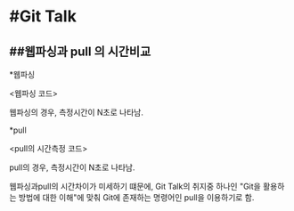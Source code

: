 #Git Talk
=============

##웹파싱과 pull 의 시간비교
-------------------------

*웹파싱

<웹파싱 코드>

웹파싱의 경우, 측정시간이 N초로 나타남.

*pull

<pull의 시간측정 코드>

pull의 경우, 측정시간이 N초로 나타남.


웹파싱과pull의 시간차이가 미세하기 떄문에, Git Talk의 취지중 하나인
"Git을 활용하는 방법에 대한 이해"에 맞춰
Git에 존재하는 명령어인 pull을 이용하기로 함.

